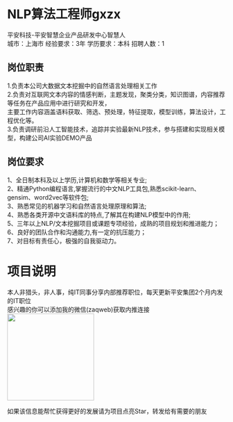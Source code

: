 # NLP算法工程师gxzx
平安科技-平安智慧企业产品研发中心智慧人  
城市：上海市 经验要求：3年 学历要求：本科  招聘人数：1

## 岗位职责
1.负责本公司大数据文本挖掘中的自然语言处理相关工作   
2.负责对互联网文本内容的情感判断，主题发现，聚类分类，知识图谱，内容推荐等任务在产品应用中进行研究和开发，   
主要工作内容涵盖语料获取、筛选、预处理，特征提取，模型训练，算法设计，工程优化等。   
3.负责调研前沿人工智能技术，追踪并实验最新NLP技术，参与搭建和实现相关模型，构建公司AI实验DEMO产品

## 岗位要求
1、全日制本科及以上学历,计算机和数学等相关专业;   
2、精通Python编程语言,掌握流行的中文NLP工具包,熟悉scikit-learn、gensim、word2vec等软件包;   
3、熟悉常见的机器学习和自然语言处理原理和算法;   
4、熟悉各类开源中文语料库的特点,了解其在构建NLP模型中的作用;   
5、三年以上NLP/文本挖掘项目或课题专项经验，成熟的项目规划和推进能力；   
6、良好的团队合作和沟通能力,有一定的抗压能力；   
7、对目标有责任心，极强的自我驱动力。

# 项目说明

本人非猎头，非人事，纯IT同事分享内部推荐职位，每天更新平安集团2个月内发的IT职位  
感兴趣的你可以添加我的微信(zaqweb)获取内推连接  
<img src="https://github.com/zaqweb/PA-IT-JOBS/blob/master/WechatICode.jpeg"  height="200" width="200">

如果该信息能帮忙获得更好的发展请为项目点亮Star，转发给有需要的朋友




